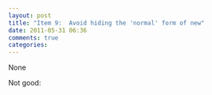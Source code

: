 ```yaml
---
layout: post
title: "Item 9:  Avoid hiding the 'normal' form of new"
date: 2011-05-31 06:36
comments: true
categories: 
---
```


None


Not good:



